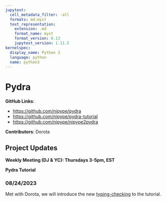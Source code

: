 ```yaml
---
jupytext:
  cell_metadata_filter: -all
  formats: md:myst
  text_representation:
    extension: .md
    format_name: myst
    format_version: 0.13
    jupytext_version: 1.11.5
kernelspec:
  display_name: Python 3
  language: python
  name: python3
---
```


# Pydra

**GitHub Links**:
- https://github.com/nipype/pydra 
- https://github.com/nipype/pydra-tutorial
- https://github.com/nipype/nipype2pydra

**Contributors**: Dorota

## Project Updates

**Weekly Meeting (DJ & YC): Thursdays 3-5pm, EST**

**Pydra Tutorial**

### 08/24/2023
Met with Dorota, we will introduce the new [typing-checking](https://github.com/nipype/pydra/pull/662) to the tutorial.